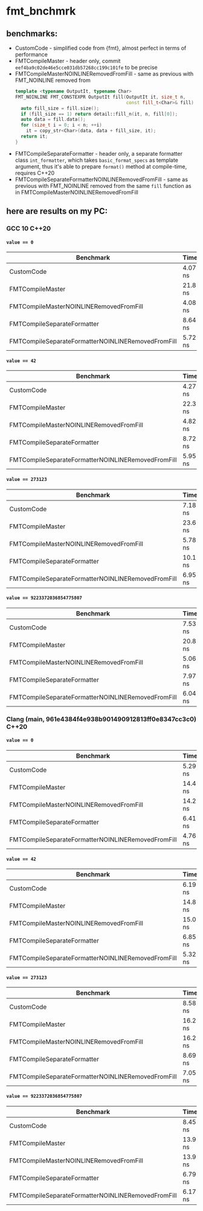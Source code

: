 # fmt_bnchmrk

## benchmarks:

* CustomCode - simplified code from {fmt}, almost perfect in terms of
  performance
* FMTCompileMaster - header only, commit `eef4ba9c02de46e5cce031db57268cc199c101fe` to be
  precise
* FMTCompileMasterNOINLINERemovedFromFill - same as previous with FMT_NOINLINE
  removed from
  ```cpp
  template <typename OutputIt, typename Char>
  FMT_NOINLINE FMT_CONSTEXPR OutputIt fill(OutputIt it, size_t n,
                                           const fill_t<Char>& fill) {
    auto fill_size = fill.size();
    if (fill_size == 1) return detail::fill_n(it, n, fill[0]);
    auto data = fill.data();
    for (size_t i = 0; i < n; ++i)
      it = copy_str<Char>(data, data + fill_size, it);
    return it;
  }
  ```
* FMTCompileSeparateFormatter - header only, a separate formatter
  class `int_formatter`, which takes `basic_format_specs` as template argument,
  thus it's able to prepare `format()` method at compile-time, requires C++20
* FMTCompileSeparateFormatterNOINLINERemovedFromFill - same as previous with
  FMT_NOINLINE removed from the same `fill` function as in
  FMTCompileMasterNOINLINERemovedFromFill

## here are results on my PC:

### GCC 10 C++20

#### `value == 0`

| Benchmark                                          |    Time |
| ---------------------------------------------------|---------|
| CustomCode                                         | 4.07 ns |
| FMTCompileMaster                                   | 21.8 ns |
| FMTCompileMasterNOINLINERemovedFromFill            | 4.08 ns |
| FMTCompileSeparateFormatter                        | 8.64 ns |
| FMTCompileSeparateFormatterNOINLINERemovedFromFill | 5.72 ns |

#### `value == 42`

| Benchmark                                          |    Time |
| ---------------------------------------------------|---------|
| CustomCode                                         | 4.27 ns |
| FMTCompileMaster                                   | 22.3 ns |
| FMTCompileMasterNOINLINERemovedFromFill            | 4.82 ns |
| FMTCompileSeparateFormatter                        | 8.72 ns |
| FMTCompileSeparateFormatterNOINLINERemovedFromFill | 5.95 ns |

#### `value == 273123`

| Benchmark                                          |    Time |
| ---------------------------------------------------|---------|
| CustomCode                                         | 7.18 ns |
| FMTCompileMaster                                   | 23.6 ns |
| FMTCompileMasterNOINLINERemovedFromFill            | 5.78 ns |
| FMTCompileSeparateFormatter                        | 10.1 ns |
| FMTCompileSeparateFormatterNOINLINERemovedFromFill | 6.95 ns |

#### `value == 9223372036854775807`

| Benchmark                                          |    Time |
| ---------------------------------------------------|---------|
| CustomCode                                         | 7.53 ns |
| FMTCompileMaster                                   | 20.8 ns |
| FMTCompileMasterNOINLINERemovedFromFill            | 5.06 ns |
| FMTCompileSeparateFormatter                        | 7.97 ns |
| FMTCompileSeparateFormatterNOINLINERemovedFromFill | 6.04 ns |


### Clang (main, 961e4384f4e938b901490912813ff0e8347cc3c0) C++20

#### `value == 0`

| Benchmark                                          |    Time |
| ---------------------------------------------------|---------|
| CustomCode                                         | 5.29 ns |
| FMTCompileMaster                                   | 14.4 ns |
| FMTCompileMasterNOINLINERemovedFromFill            | 14.2 ns |
| FMTCompileSeparateFormatter                        | 6.41 ns |
| FMTCompileSeparateFormatterNOINLINERemovedFromFill | 4.76 ns |

#### `value == 42`

| Benchmark                                          |    Time |
| ---------------------------------------------------|---------|
| CustomCode                                         | 6.19 ns |
| FMTCompileMaster                                   | 14.8 ns |
| FMTCompileMasterNOINLINERemovedFromFill            | 15.0 ns |
| FMTCompileSeparateFormatter                        | 6.85 ns |
| FMTCompileSeparateFormatterNOINLINERemovedFromFill | 5.32 ns |

#### `value == 273123`

| Benchmark                                          |    Time |
| ---------------------------------------------------|---------|
| CustomCode                                         | 8.58 ns |
| FMTCompileMaster                                   | 16.2 ns |
| FMTCompileMasterNOINLINERemovedFromFill            | 16.2 ns |
| FMTCompileSeparateFormatter                        | 8.69 ns |
| FMTCompileSeparateFormatterNOINLINERemovedFromFill | 7.05 ns |

#### `value == 9223372036854775807`

| Benchmark                                          |    Time |
| ---------------------------------------------------|---------|
| CustomCode                                         | 8.45 ns |
| FMTCompileMaster                                   | 13.9 ns |
| FMTCompileMasterNOINLINERemovedFromFill            | 13.9 ns |
| FMTCompileSeparateFormatter                        | 6.79 ns |
| FMTCompileSeparateFormatterNOINLINERemovedFromFill | 6.17 ns |



